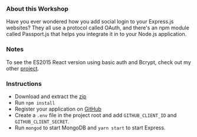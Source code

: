 ### About this Workshop
Have you ever wondered how you add social login to your Express.js websites? They all use a protocol called OAuth, and there's an npm module called Passport.js that helps you integrate it in to your Node.js application.

### Notes
To see the ES2015 React version using basic auth and Bcrypt, check out my other [project](https://github.com/adamelliotfields/treehouse-node/tree/master/user-authentication-with-express-and-mongo).

### Instructions
* Download and extract the [zip](https://github.com/adamelliotfields/treehouse-node/raw/master/using-sql-and-node-with-sequelize/using-sql-and-node-with-sequelize.zip)
* Run `npm install`
* Register your application on [GitHub](https://github.com/settings/applications/new)
* Create a `.env` file in the project root and add `GITHUB_CLIENT_ID` and `GITHUB_CLIENT_SECRET`.
* Run `mongod` to start MongoDB and `yarn start` to start Express.
